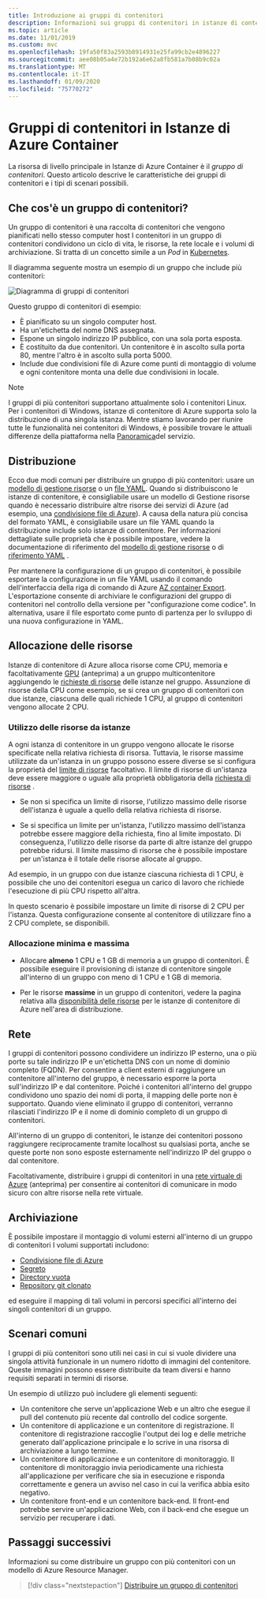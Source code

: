 ```yaml
---
title: Introduzione ai gruppi di contenitori
description: Informazioni sui gruppi di contenitori in istanze di contenitore di Azure, una raccolta di istanze che condividono un ciclo di vita e risorse come l'archiviazione e la rete
ms.topic: article
ms.date: 11/01/2019
ms.custom: mvc
ms.openlocfilehash: 19fa50f83a2593b8914931e25fa99cb2e4896227
ms.sourcegitcommit: aee08b05a4e72b192a6e62a8fb581a7b08b9c02a
ms.translationtype: MT
ms.contentlocale: it-IT
ms.lasthandoff: 01/09/2020
ms.locfileid: "75770272"
---
```

# <a name="container-groups-in-azure-container-instances"></a>Gruppi di contenitori in Istanze di Azure Container

La risorsa di livello principale in Istanze di Azure Container è il *gruppo di contenitori*. Questo articolo descrive le caratteristiche dei gruppi di contenitori e i tipi di scenari possibili.

## <a name="what-is-a-container-group"></a>Che cos'è un gruppo di contenitori?

Un gruppo di contenitori è una raccolta di contenitori che vengono pianificati nello stesso computer host I contenitori in un gruppo di contenitori condividono un ciclo di vita, le risorse, la rete locale e i volumi di archiviazione. Si tratta di un concetto simile a un *Pod* in [Kubernetes][kubernetes-pod].

Il diagramma seguente mostra un esempio di un gruppo che include più contenitori:

![Diagramma di gruppi di contenitori][container-groups-example]

Questo gruppo di contenitori di esempio:

* È pianificato su un singolo computer host.
* Ha un'etichetta del nome DNS assegnata.
* Espone un singolo indirizzo IP pubblico, con una sola porta esposta.
* È costituito da due contenitori. Un contenitore è in ascolto sulla porta 80, mentre l'altro è in ascolto sulla porta 5000.
* Include due condivisioni file di Azure come punti di montaggio di volume e ogni contenitore monta una delle due condivisioni in locale.

> [!NOTE]
> I gruppi di più contenitori supportano attualmente solo i contenitori Linux. Per i contenitori di Windows, istanze di contenitore di Azure supporta solo la distribuzione di una singola istanza. Mentre stiamo lavorando per riunire tutte le funzionalità nei contenitori di Windows, è possibile trovare le attuali differenze della piattaforma nella [Panoramica](container-instances-overview.md#linux-and-windows-containers)del servizio.

## <a name="deployment"></a>Distribuzione

Ecco due modi comuni per distribuire un gruppo di più contenitori: usare un [modello di gestione risorse][resource-manager template] o un [file YAML][yaml-file]. Quando si distribuiscono le istanze di contenitore, è consigliabile usare un modello di Gestione risorse quando è necessario distribuire altre risorse dei servizi di Azure (ad esempio, una [condivisione file di Azure][azure-files]). A causa della natura più concisa del formato YAML, è consigliabile usare un file YAML quando la distribuzione include solo istanze di contenitore. Per informazioni dettagliate sulle proprietà che è possibile impostare, vedere la documentazione di riferimento del [modello di gestione risorse](/azure/templates/microsoft.containerinstance/containergroups) o di [riferimento YAML](container-instances-reference-yaml.md) .

Per mantenere la configurazione di un gruppo di contenitori, è possibile esportare la configurazione in un file YAML usando il comando dell'interfaccia della riga di comando di Azure [AZ container Export][az-container-export]. L'esportazione consente di archiviare le configurazioni del gruppo di contenitori nel controllo della versione per "configurazione come codice". In alternativa, usare il file esportato come punto di partenza per lo sviluppo di una nuova configurazione in YAML.



## <a name="resource-allocation"></a>Allocazione delle risorse

Istanze di contenitore di Azure alloca risorse come CPU, memoria e facoltativamente [GPU][gpus] (anteprima) a un gruppo multicontenitore aggiungendo le [richieste di risorse][resource-requests] delle istanze nel gruppo. Assunzione di risorse della CPU come esempio, se si crea un gruppo di contenitori con due istanze, ciascuna delle quali richiede 1 CPU, al gruppo di contenitori vengono allocate 2 CPU.

### <a name="resource-usage-by-instances"></a>Utilizzo delle risorse da istanze

A ogni istanza di contenitore in un gruppo vengono allocate le risorse specificate nella relativa richiesta di risorsa. Tuttavia, le risorse massime utilizzate da un'istanza in un gruppo possono essere diverse se si configura la proprietà del [limite di risorse][resource-limits] facoltativo. Il limite di risorse di un'istanza deve essere maggiore o uguale alla proprietà obbligatoria della [richiesta di risorse][resource-requests] .

* Se non si specifica un limite di risorse, l'utilizzo massimo delle risorse dell'istanza è uguale a quello della relativa richiesta di risorse.

* Se si specifica un limite per un'istanza, l'utilizzo massimo dell'istanza potrebbe essere maggiore della richiesta, fino al limite impostato. Di conseguenza, l'utilizzo delle risorse da parte di altre istanze del gruppo potrebbe ridursi. Il limite massimo di risorse che è possibile impostare per un'istanza è il totale delle risorse allocate al gruppo.
    
Ad esempio, in un gruppo con due istanze ciascuna richiesta di 1 CPU, è possibile che uno dei contenitori esegua un carico di lavoro che richiede l'esecuzione di più CPU rispetto all'altra.

In questo scenario è possibile impostare un limite di risorse di 2 CPU per l'istanza. Questa configurazione consente al contenitore di utilizzare fino a 2 CPU complete, se disponibili.

### <a name="minimum-and-maximum-allocation"></a>Allocazione minima e massima

* Allocare **almeno** 1 CPU e 1 GB di memoria a un gruppo di contenitori. È possibile eseguire il provisioning di istanze di contenitore singole all'interno di un gruppo con meno di 1 CPU e 1 GB di memoria. 

* Per le risorse **massime** in un gruppo di contenitori, vedere la pagina relativa alla [disponibilità delle risorse][region-availability] per le istanze di contenitore di Azure nell'area di distribuzione.

## <a name="networking"></a>Rete

I gruppi di contenitori possono condividere un indirizzo IP esterno, una o più porte su tale indirizzo IP e un'etichetta DNS con un nome di dominio completo (FQDN). Per consentire a client esterni di raggiungere un contenitore all'interno del gruppo, è necessario esporre la porta sull'indirizzo IP e dal contenitore. Poiché i contenitori all'interno del gruppo condividono uno spazio dei nomi di porta, il mapping delle porte non è supportato. Quando viene eliminato il gruppo di contenitori, verranno rilasciati l'indirizzo IP e il nome di dominio completo di un gruppo di contenitori. 

All'interno di un gruppo di contenitori, le istanze dei contenitori possono raggiungere reciprocamente tramite localhost su qualsiasi porta, anche se queste porte non sono esposte esternamente nell'indirizzo IP del gruppo o dal contenitore.

Facoltativamente, distribuire i gruppi di contenitori in una [rete virtuale di Azure][virtual-network] (anteprima) per consentire ai contenitori di comunicare in modo sicuro con altre risorse nella rete virtuale.

## <a name="storage"></a>Archiviazione

È possibile impostare il montaggio di volumi esterni all'interno di un gruppo di contenitori I volumi supportati includono:
* [Condivisione file di Azure][azure-files]
* [Segreto][secret]
* [Directory vuota][empty-directory]
* [Repository git clonato][volume-gitrepo]

ed eseguire il mapping di tali volumi in percorsi specifici all'interno dei singoli contenitori di un gruppo. 

## <a name="common-scenarios"></a>Scenari comuni

I gruppi di più contenitori sono utili nei casi in cui si vuole dividere una singola attività funzionale in un numero ridotto di immagini del contenitore. Queste immagini possono essere distribuite da team diversi e hanno requisiti separati in termini di risorse.

Un esempio di utilizzo può includere gli elementi seguenti:

* Un contenitore che serve un'applicazione Web e un altro che esegue il pull del contenuto più recente dal controllo del codice sorgente.
* Un contenitore di applicazione e un contenitore di registrazione. Il contenitore di registrazione raccoglie l'output dei log e delle metriche generato dall'applicazione principale e lo scrive in una risorsa di archiviazione a lungo termine.
* Un contenitore di applicazione e un contenitore di monitoraggio. Il contenitore di monitoraggio invia periodicamente una richiesta all'applicazione per verificare che sia in esecuzione e risponda correttamente e genera un avviso nel caso in cui la verifica abbia esito negativo.
* Un contenitore front-end e un contenitore back-end. Il front-end potrebbe servire un'applicazione Web, con il back-end che esegue un servizio per recuperare i dati. 

## <a name="next-steps"></a>Passaggi successivi

Informazioni su come distribuire un gruppo con più contenitori con un modello di Azure Resource Manager.

> [!div class="nextstepaction"]
> [Distribuire un gruppo di contenitori][resource-manager template]

<!-- IMAGES -->
[container-groups-example]: ./media/container-instances-container-groups/container-groups-example.png

<!-- LINKS - External -->
[dcos-pod]: https://dcos.io/docs/1.10/deploying-services/pods/
[kubernetes-pod]: https://kubernetes.io/docs/concepts/workloads/pods/pod/

<!-- LINKS - Internal -->
[resource-manager template]: container-instances-multi-container-group.md
[yaml-file]: container-instances-multi-container-yaml.md
[region-availability]: container-instances-region-availability.md
[resource-requests]: /rest/api/container-instances/containergroups/createorupdate#resourcerequests
[resource-limits]: /rest/api/container-instances/containergroups/createorupdate#resourcelimits
[resource-requirements]: /rest/api/container-instances/containergroups/createorupdate#resourcerequirements
[azure-files]: container-instances-volume-azure-files.md
[virtual-network]: container-instances-vnet.md
[secret]: container-instances-volume-secret.md
[volume-gitrepo]: container-instances-volume-gitrepo.md
[gpus]: container-instances-gpu.md
[empty-directory]: container-instances-volume-emptydir.md
[az-container-export]: /cli/azure/container#az-container-export
